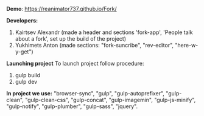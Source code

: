 **Demo**: https://reanimator737.github.io/Fork/

**Developers:**
1. Kairtsev Alexandr (made a header and sections 'fork-app', 'People talk about a fork', set up the build of the project)
2. Yukhimets Anton (made sections: "fork-suncribe", "rev-editor", "here-w-y-get")

**Launching project**
To launch project follow procedure:
1. gulp build
2. gulp dev

**In project we use:**
"browser-sync",
"gulp",
"gulp-autoprefixer",
"gulp-clean",
"gulp-clean-css",
"gulp-concat",
"gulp-imagemin",
"gulp-js-minify",
"gulp-notify",
"gulp-plumber",
"gulp-sass",
"jquery".
